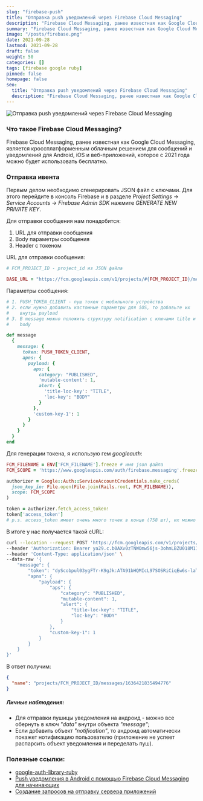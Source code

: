 ```yaml
---
slug: "firebase-push"
title: "Отправка push уведомлений через Firebase Cloud Messaging"
description: "Firebase Cloud Messaging, ранее известная как Google Cloud Messaging, является кроссплатформенным облачным решением для отправки сообщений и уведомлений."
summary: "Firebase Cloud Messaging, ранее известная как Google Cloud Messaging, является кроссплатформенным облачным решением для отправки сообщений и уведомлений."
image: "/posts/firebase.png"
date: 2021-09-28
lastmod: 2021-09-28
draft: false
weight: 50
categories: []
tags: [firebase google ruby]
pinned: false
homepage: false
seo:
  title: "Отправка push уведомлений через Firebase Cloud Messaging"
  description: "Firebase Cloud Messaging, ранее известная как Google Cloud Messaging, является кроссплатформенным облачным решением для отправки сообщений и уведомлений."
---
```


![Отправка push уведомлений через Firebase Cloud Messaging](/posts/firebase.png "Отправка push уведомлений через Firebase Cloud Messaging")

### Что такое Firebase Cloud Messaging?
Firebase Cloud Messaging, ранее известная как Google Cloud Messaging, является кроссплатформенным облачным решением для сообщений и уведомлений для Android, iOS и веб-приложений, которое с 2021 года можно будет использовать бесплатно. 

### Отправка ивента
Первым делом необходимо сгенерировать JSON файл c ключами. Для этого перейдите в консоль Firebase и в разделе _Project Settings_ -> _Service Accounts_ -> _Firebase Admin SDK_ нажмите _GENERATE NEW PRIVATE KEY_.

Для отправки сообщения нам понадобится:
1. URL для отправки сообщения
2. Body параметры сообщения
3. Header с токеном

URL для отправки сообщения:
```ruby
# FCM_PROJECT_ID - project_id из JSON файла

BASE_URL = "https://fcm.googleapis.com/v1/projects/#{FCM_PROJECT_ID}/messages:send".freeze
```

Параметры сообщения:
```ruby
# 1. PUSH_TOKEN_CLIENT - пуш токен с мобильного устройства
# 2. если нужно добавить кастомные параметры для iOS, то добавьте их 
#    внутрь payload
# 3. В message можно положить структуру notification c ключами title и 
#    body

def message
  {
    message: {
      token: PUSH_TOKEN_CLIENT,
      apns: {
        payload: {
          aps: {
            category: "PUBLISHED",
            'mutable-content': 1,
            alert: {
              'title-loc-key': "TITLE",
              'loc-key': "BODY"
            }
          },
          'custom-key-1': 1
        }
      }
    }
  }
end
```

Для генерации токена, я использую гем _googleauth_:
```ruby
FCM_FILENAME = ENV['FCM_FILENAME'].freeze # имя json файла
FCM_SCOPE = 'https://www.googleapis.com/auth/firebase.messaging'.freeze

authorizer = Google::Auth::ServiceAccountCredentials.make_creds(
  json_key_io: File.open(File.join(Rails.root, FCM_FILENAME)),
  scope: FCM_SCOPE
)

token = authorizer.fetch_access_token!
token['access_token']
# p.s. access_token имеет очень много точек в конце (758 шт), их можно # не обрезать.
```

В итоге у нас получается такой cURL:
```sh
curl --location --request POST 'https://fcm.googleapis.com/v1/projects/ingrid-ios/messages:send' \
--header 'Authorization: Bearer ya29.c.b0AXv0zTNWOmw56js-3ohmLBZU018M11vitwg6-Vj_nQB_zudD3OemCk5wpVtiOY5m6Ahv45ufliMNUsOYwoYE4X0sM8JDULL1ZdfWUmm_yFD2R-J0sQ15flcJK-X0IDaUQOqXe_BhWmaTDFtbU1yJHHhaYhZ9l1gvVhPWf6ZqyJlopvbwe2k8TBIN--FKqq7eQt0hc5uNqAfRmeYRyetvPs0eDXn_gs4' \
--header 'Content-Type: application/json' \
--data-raw '{
    "message": {
        "token": "dyScobpul03ygFTr-K9gJk:ATA91bHQMIcL97SOSRiCiqEw6s-laT16VtkRJmC5gWcyVdCbycwio0v_DqnS68rX7Ndvfwoc2wqdIeI7XGnNpKy3eraJpZbqtVcNmdZ-sVPEWnoT2g5RZwVo1eRRoV_ipX056qW-wxht",
        "apns": {
            "payload": {
                "aps": {
                    "category": "PUBLISHED",
                    "mutable-content": 1,
                    "alert": {
                        "title-loc-key": "TITLE",
                        "loc-key": "BODY"
                    }
                },
                "custom-key-1": 1
            }
        }
    }
}'
```

В ответ получим:
```json
{
  "name": "projects/FCM_PROJECT_ID/messages/1636421835494776"
}
```

##### Личные наблюдения:
- Для отправки пушицы уведомления на андроид - можно все обернуть в ключ _"data"_ внутри объекта _"message"_;
- Eсли добавить объект _"notification"_, то андроид автоматически покажет нотификацию пользователю (приложение не успеет распарсить объект уведомления и переделать пуш).

### Полезные ссылки:
- [google-auth-library-ruby
](https://github.com/googleapis/google-auth-library-ruby)
- [Push уведомления в Android с помощью Firebase Cloud Messaging для начинающих](https://habr.com/ru/post/302002/)
- [Создание запросов на отправку сервера приложений](https://firebase.google.com/docs/cloud-messaging/send-message?hl=ru)